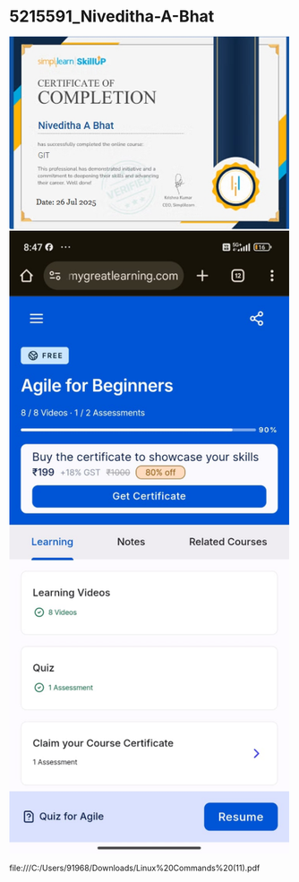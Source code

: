 # 5215591\_Niveditha-A-Bhat



<img src="https://raw.githubusercontent.com/Niveditha-a-bhat/5215591_Niveditha-A-Bhat/main/Git/Git%20training%20Certificate.jpeg" alt="Git Training Certificate" width="500"/>

<img src="https://raw.githubusercontent.com/Niveditha-a-bhat/5215591_Niveditha-A-Bhat/main/SDLC/SDLC%20Certidicate.jpg" alt="SDLC Certificate" width="500"/>



file:///C:/Users/91968/Downloads/Linux%20Commands%20(11).pdf